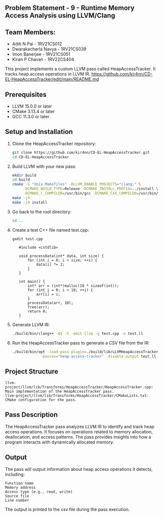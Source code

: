 ## Problem Statement - 9 - Runtime Memory Access Analysis using LLVM/Clang

## Team Members:
- Aditi N Pai - 1RV21CS012
- Dwarakacherla Navya - 1RV21CS039
- Imon Banerjee - 1RV21CS051
- Kiran P Chavan - 1RV22CS404

This project implements a custom LLVM pass called HeapAccessTracker. It tracks heap access operations in LLVM IR.
https://github.com/kir4nn/CD-EL-HeapAccessTracker/edit/main/README.md
## Prerequisites

- LLVM 15.0.0 or later
- CMake 3.13.4 or later
- GCC 11.3.0 or later

## Setup and Installation

1. Clone the HeapAccessTracker repository:
   ```bash
   git clone https://github.com/kir4nn/CD-EL-HeapAccessTracker.git
   cd CD-EL-HeapAccessTracker
2. Build LLVM with your new pass:

   ```bash
   mkdir build
   cd build
   cmake -G "Unix Makefiles" -DLLVM_ENABLE_PROJECTS="clang;" \
        -DCMAKE_BUILD_TYPE=Release -DCMAKE_INSTALL_PREFIX=../install \
        -DCMAKE_C_COMPILER=/usr/bin/gcc -DCMAKE_CXX_COMPILER=/usr/bin/g++ ../llvm
   make -j4
   make -j4 install
3. Go back to the root directory:
   ```bash
   cd ..
5. Create a test C++ file named test.cpp:
      ```bash
      gedit test.cpp
      ```
   ```
      #include <cstdlib>
      
      void processData(int* data, int size) {
          for (int i = 0; i < size; ++i) {
              data[i] *= 2;
          }
      }
      
      int main() {
          int* arr = (int*)malloc(10 * sizeof(int));
          for (int i = 0; i < 10; ++i) {
              arr[i] = i;
          }
          processData(arr, 10);
          free(arr);
          return 0;
      }
   ```
5. Generate LLVM IR:
   ```bash
   ./build/bin/clang++ -O1 -S -emit-llvm -g test.cpp -o test.ll
6. Run the HeapAccessTracker pass to generate a CSV file from the IR:
   ```bash
   ./build/bin/opt -load-pass-plugin=./build/lib/LLVMHeapAccessTracker.so \
                -passes="heap-access-tracker" -disable-output test.ll -debug-pass-manager
## Project Structure

    llvm-project/llvm/lib/Transforms/HeapAccessTracker/HeapAccessTracker.cpp: Main implementation of the HeapAccessTracker pass.
    llvm-project/llvm/lib/Transforms/HeapAccessTracker/CMakeLists.txt: CMake configuration for the pass.

## Pass Description

The HeapAccessTracker pass analyzes LLVM IR to identify and track heap access operations. It focuses on operations related to memory allocation, deallocation, and access patterns. The pass provides insights into how a program interacts with dynamically allocated memory.

## Output

The pass will output information about heap access operations it detects, including:

    Function name
    Memory address
    Access type (e.g., read, write)
    Source file
    Line number

The output is printed to the csv file during the pass execution.

